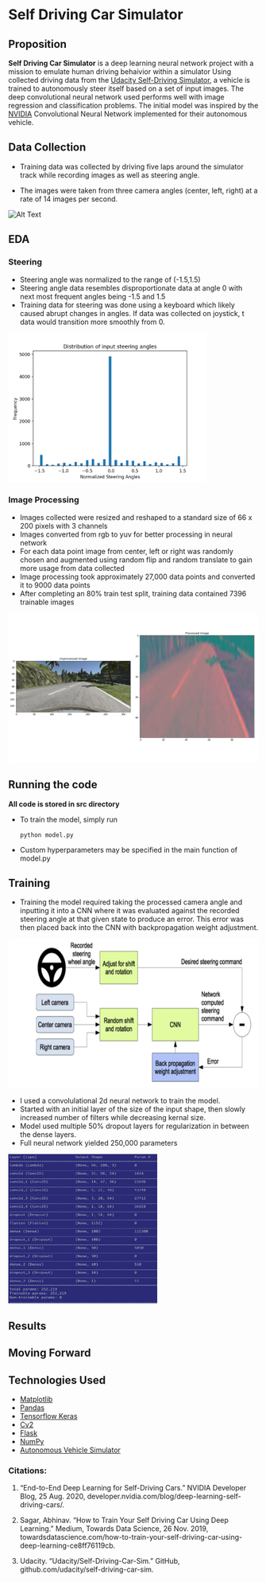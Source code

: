 # Self Driving Car Simulator

## Proposition


**Self Driving Car Simulator** is a deep learning neural network project with a mission to emulate human driving behaivior within a simulator
Using collected driving data from the [Udacity Self-Driving Simulator](https://github.com/udacity/self-driving-car-sim), a vehicle is trained 
to autonomously steer itself based on a set of input images. The deep convolutional neural network used performs well with image regression and classification problems. The initial model was inspired by the [NVIDIA](https://developer.nvidia.com/blog/deep-learning-self-driving-cars/) Convolutional Neural Network implemented for their autonomous vehicle.

## Data Collection

- Training data was collected by driving five laps around the simulator track while recording 
    images as well as steering angle.

- The images were taken from three camera angles (center, left, right) at a rate of 
    14 images per second. 


![Alt Text](figures/ezgif.com-video-to-gif.gif)



## EDA

### Steering

- Steering angle was normalized to the range of (-1.5,1.5)
- Steering angle data resembles disproportionate data at angle 0 with next most frequent angles being -1.5 and 1.5
- Training data for steering was done using a keyboard which likely caused abrupt changes in angles. If data was collected on joystick, t
    data would transition more smoothly from 0.

<img src="figures/Distr_Steering.png" alt="alt text" width=400 height=300>

### Image Processing

- Images collected were resized and reshaped to a standard size of 66 x 200 pixels with 3 channels
- Images converted from rgb to yuv for better processing in neural network
- For each data point image from center, left or right was randomly chosen and augmented using random flip
    and random translate to gain more usage from data collected
- Image processing took approximately 27,000 data points and converted it to 9000 data points
- After completing an 80% train test split, training data contained 7396 trainable images

<img src="figures/Image_comparison.png" alt="alt text" width=600 height=300>

## Running the code
**All code is stored in src directory**
- To train the model, simply run
    ```
    python model.py
    ```
- Custom hyperparameters may be specified in the main function of model.py

## Training

- Training the model required taking the processed camera angle and inputting it into a CNN where it was evaluated against the recorded steering angle
    at that given state to produce an error. This error was then placed back into the CNN with backpropagation weight adjustment. 

<img src="figures/block_diagram.png" alt="alt text" width=600 height=300>


- I used a convolulational 2d neural network to train the model. 
- Started with an initial layer of the size of the input shape, then slowly increased number of filters while decreasing kernal size.
- Model used multiple 50% dropout layers for regularization in between the dense layers.
- Full neural network yielded 250,000 parameters

<img src="figures/hyperparameters.png" alt="alt text" width=300 height=300>





## Results


## Moving Forward

## Technologies Used
* [Matplotlib](https://matplotlib.org)
* [Pandas](https://pandas.pydata.org)
* [Tensorflow Keras](https://www.tensorflow.org/api_docs/python/tf/keras/Model)
* [Cv2](https://pypi.org/project/opencv-python/)
* [Flask](https://flask.palletsprojects.com/en/1.1.x/)
* [NumPy](https://numpy.org)
* [Autonomous Vehicle Simulator](https://github.com/udacity/self-driving-car-sim)


### Citations:
1. “End-to-End Deep Learning for Self-Driving Cars.” NVIDIA Developer Blog, 25 Aug. 2020, developer.nvidia.com/blog/deep-learning-self-driving-cars/.


2. Sagar, Abhinav. “How to Train Your Self Driving Car Using Deep Learning.” Medium, Towards Data Science, 26 Nov. 2019, towardsdatascience.com/how-to-train-your-self-driving-car-using-deep-learning-ce8ff76119cb.


3. Udacity. “Udacity/Self-Driving-Car-Sim.” GitHub, github.com/udacity/self-driving-car-sim. 
